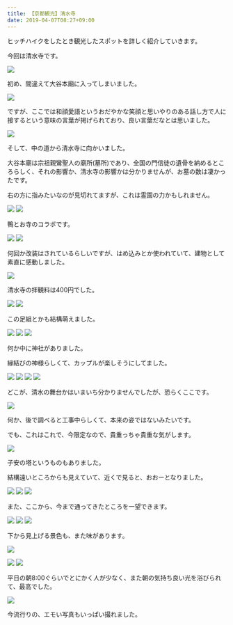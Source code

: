 ```yaml
---
title: 【京都観光】清水寺
date: 2019-04-07T08:27+09:00
---
```


ヒッチハイクをしたとき観光したスポットを詳しく紹介していきます。

今回は清水寺です。

![](images/Kyoto-tourism-Kiyomizu-temple/20190327162614.jpg)

初め、間違えて大谷本廟に入ってしまいました。

![](images/Kyoto-tourism-Kiyomizu-temple/20190327162638.jpg)

ですが、ここでは和顔愛語というおだやかな笑顔と思いやりのある話し方で人に接するという意味の言葉が掲げられており、良い言葉だなとは思いました。

![](images/Kyoto-tourism-Kiyomizu-temple/20190327162516.jpg)

そして、中の道から清水寺に向かいました。

大谷本廟は宗祖親鸞聖人の廟所(墓所)であり、全国の門信徒の遺骨を納めるところらしく、それの影響か、清水寺の影響かは分かりませんが、お墓の数は凄かったです。

右の方に指みたいなのが見切れてますが、これは霊園の力かもしれません。

![](images/Kyoto-tourism-Kiyomizu-temple/20190327162701.jpg)
![](images/Kyoto-tourism-Kiyomizu-temple/20190327162457.jpg)

鴨とお寺のコラボです。

![](images/Kyoto-tourism-Kiyomizu-temple/20190327162439.jpg)
![](images/Kyoto-tourism-Kiyomizu-temple/20190327162503.jpg)

何回か改装はされているらしいですが、はめ込みとか使われていて、建物として素直に感動しました。

![](images/Kyoto-tourism-Kiyomizu-temple/20190327162723.jpg)

清水寺の拝観料は400円でした。

![](images/Kyoto-tourism-Kiyomizu-temple/20190327162527.jpg)
![](images/Kyoto-tourism-Kiyomizu-temple/20190327162709.jpg)

この足組とかも結構萌えました。

![](images/Kyoto-tourism-Kiyomizu-temple/20190327162647.jpg)
![](images/Kyoto-tourism-Kiyomizu-temple/20190327162734.jpg)
![](images/Kyoto-tourism-Kiyomizu-temple/20190327162539.jpg)

何か中に神社がありました。

縁結びの神様らしくて、カップルが楽しそうにしてました。

![](images/Kyoto-tourism-Kiyomizu-temple/20190327162448.jpg)
![](images/Kyoto-tourism-Kiyomizu-temple/20190327162452.jpg)
![](images/Kyoto-tourism-Kiyomizu-temple/20190327162642.jpg)
![](images/Kyoto-tourism-Kiyomizu-temple/20190327162544.jpg)

どこが、清水の舞台かはいまいち分かりませんでしたが、恐らくここです。

![](images/Kyoto-tourism-Kiyomizu-temple/20190327162507.jpg)

何か、後で調べると工事中らしくて、本来の姿ではないみたいです。

でも、これはこれで、今限定なので、貴重っちゃ貴重な気がします。

![](images/Kyoto-tourism-Kiyomizu-temple/20190327162557.jpg)

子安の塔というものもありました。

結構遠いところからも見えていて、近くで見ると、おおーとなりました。

![](images/Kyoto-tourism-Kiyomizu-temple/20190327162520.jpg)
![](images/Kyoto-tourism-Kiyomizu-temple/20190327162717.jpg)
![](images/Kyoto-tourism-Kiyomizu-temple/20190327162656.jpg)

また、ここから、今まで通ってきたところを一望できます。

![](images/Kyoto-tourism-Kiyomizu-temple/20190327162604.jpg)
![](images/Kyoto-tourism-Kiyomizu-temple/20190327162547.jpg)
![](images/Kyoto-tourism-Kiyomizu-temple/20190327162633.jpg)

下から見上げる景色も、また味があります。

![](images/Kyoto-tourism-Kiyomizu-temple/20190327162713.jpg)

![](images/Kyoto-tourism-Kiyomizu-temple/20190327162610.jpg)
![](images/Kyoto-tourism-Kiyomizu-temple/20190327162727.jpg)

平日の朝8:00ぐらいでとにかく人が少なく、また朝の気持ち良い光を浴びられて、最高でした。

![](images/Kyoto-tourism-Kiyomizu-temple/20190327162435.jpg)

今流行りの、エモい写真もいっぱい撮れました。
